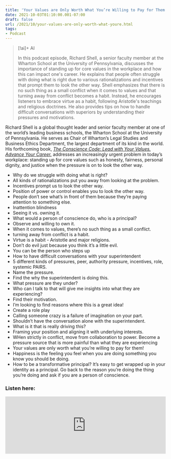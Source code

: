 ```yaml
---
title: 'Your Values are Only Worth What You’re Willing to Pay for Them'
date: 2021-10-03T01:10:00.001-07:00
draft: false
url: /2021/10/your-values-are-only-worth-what-youre.html
tags: 
- Podcast
---
```

> [!ai]+ AI
>
> In this podcast episode, Richard Shell, a senior faculty member at the Wharton School at the University of Pennsylvania, discusses the importance of standing up for core values in the workplace and how this can impact one's career. He explains that people often struggle with doing what is right due to various rationalizations and incentives that prompt them to look the other way.
> Shell emphasizes that there is no such thing as a small conflict when it comes to values and that turning away from conflict becomes a habit. Instead, he encourages listeners to embrace virtue as a habit, following Aristotle's teachings and religious doctrines. He also provides tips on how to handle difficult conversations with superiors by understanding their pressures and motivations.

Richard Shell is a global thought leader and senior faculty member at one of the world’s leading business schools, the Wharton School at the University of Pennsylvania. He serves as Chair of Wharton’s Legal Studies and Business Ethics Department, the largest department of its kind in the world. His forthcoming book, [_The Conscience Code: Lead with Your Values. Advance Your Career._](https://amzn.to/3k9wkku) addresses an increasingly urgent problem in today’s workplace: standing up for core values such as honesty, fairness, personal dignity, and justice when the pressure is on to look the other way.

*   Why do we struggle with doing what is right?
*   All kinds of rationalizations put you away from looking at the problem.
*   Incentives prompt us to look the other way.
*   Position of power or control enables you to look the other way.
*   People don’t see what’s in front of them because they’re paying attention to something else.
*   Inattention blindness
*   Seeing it vs. owning it.
*   What would a person of conscience do, who is a principal?
*   Observe and willing to own it.
*   When it comes to values, there’s no such thing as a small conflict.
*   turning away from conflict is a habit.
*   Virtue is a habit - Aristotle and major religions.
*   Don’t do evil just because you think it’s a little evil.
*   You can be the person who steps up
*   How to have difficult conversations with your superintendent
*   5 different kinds of pressures, peer, authority pressure, incentives, role, systemic PAIRS.
*   Name the pressure.
*   Find the why the superintendent is doing this.
*   What pressure are they under?
*   Who can I talk to that will give me insights into what they are experiencing?
*   Find their motivation.
*   I’m looking to find reasons where this is a great idea!
*   Create a role play
*   Calling someone crazy is a failure of imagination on your part.
*   Shouldn’t have the conversation alone with the superintendent.
*   What is it that is really driving this?
*   Framing your position and aligning it with underlying interests.
*   WHen strictly in conflict, move from collaboration to power. Become a pressure source that is more painful than what they are experiencing
*   Your values are only worth what you’re willing to pay for them!
*   Happiness is the feeling you feel when you are doing something you know you should be doing.
*   How to be a transformative principal? It’s easy to get wrapped up in your identity as a principal. Go back to the reason you’re doing the thing you’re doing and ask if you are a person of conscience.


### Listen here: 
<iframe width="100%" height="180" frameborder="no" scrolling="no" seamless="" src="https://share.transistor.fm/s/b2ffca25"></iframe>